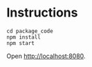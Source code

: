 # Instructions
```
cd package_code
npm install
npm start
```
Open [http://localhost:8080](http://localhost:8080).

